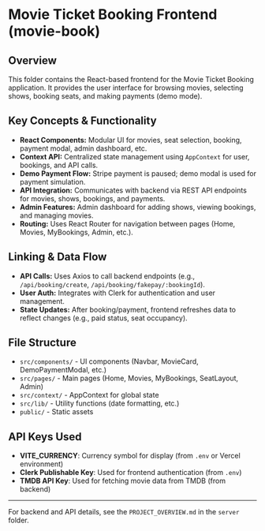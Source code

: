 # Movie Ticket Booking Frontend (movie-book)

## Overview
This folder contains the React-based frontend for the Movie Ticket Booking application. It provides the user interface for browsing movies, selecting shows, booking seats, and making payments (demo mode).

## Key Concepts & Functionality
- **React Components:** Modular UI for movies, seat selection, booking, payment modal, admin dashboard, etc.
- **Context API:** Centralized state management using `AppContext` for user, bookings, and API calls.
- **Demo Payment Flow:** Stripe payment is paused; demo modal is used for payment simulation.
- **API Integration:** Communicates with backend via REST API endpoints for movies, shows, bookings, and payments.
- **Admin Features:** Admin dashboard for adding shows, viewing bookings, and managing movies.
- **Routing:** Uses React Router for navigation between pages (Home, Movies, MyBookings, Admin, etc.).

## Linking & Data Flow
- **API Calls:** Uses Axios to call backend endpoints (e.g., `/api/booking/create`, `/api/booking/fakepay/:bookingId`).
- **User Auth:** Integrates with Clerk for authentication and user management.
- **State Updates:** After booking/payment, frontend refreshes data to reflect changes (e.g., paid status, seat occupancy).

## File Structure
- `src/components/` - UI components (Navbar, MovieCard, DemoPaymentModal, etc.)
- `src/pages/` - Main pages (Home, Movies, MyBookings, SeatLayout, Admin)
- `src/context/` - AppContext for global state
- `src/lib/` - Utility functions (date formatting, etc.)
- `public/` - Static assets

## API Keys Used
- **VITE_CURRENCY**: Currency symbol for display (from `.env` or Vercel environment)
- **Clerk Publishable Key**: Used for frontend authentication (from `.env`)
- **TMDB API Key**: Used for fetching movie data from TMDB (from backend)

---
For backend and API details, see the `PROJECT_OVERVIEW.md` in the `server` folder.
